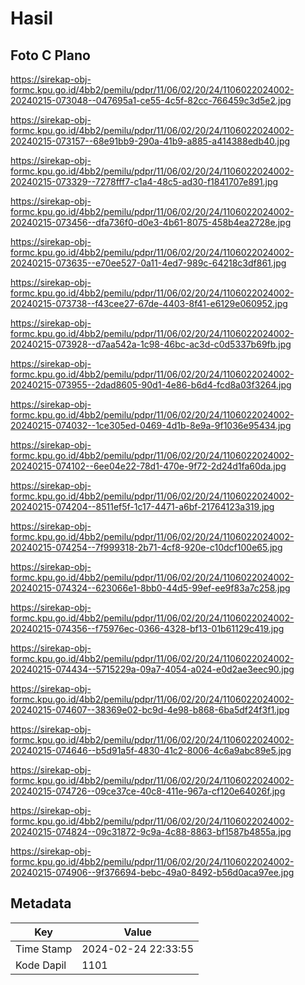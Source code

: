 # Hasil

## Foto C Plano

https://sirekap-obj-formc.kpu.go.id/4bb2/pemilu/pdpr/11/06/02/20/24/1106022024002-20240215-073048--047695a1-ce55-4c5f-82cc-766459c3d5e2.jpg

https://sirekap-obj-formc.kpu.go.id/4bb2/pemilu/pdpr/11/06/02/20/24/1106022024002-20240215-073157--68e91bb9-290a-41b9-a885-a414388edb40.jpg

https://sirekap-obj-formc.kpu.go.id/4bb2/pemilu/pdpr/11/06/02/20/24/1106022024002-20240215-073329--7278fff7-c1a4-48c5-ad30-f1841707e891.jpg

https://sirekap-obj-formc.kpu.go.id/4bb2/pemilu/pdpr/11/06/02/20/24/1106022024002-20240215-073456--dfa736f0-d0e3-4b61-8075-458b4ea2728e.jpg

https://sirekap-obj-formc.kpu.go.id/4bb2/pemilu/pdpr/11/06/02/20/24/1106022024002-20240215-073635--e70ee527-0a11-4ed7-989c-64218c3df861.jpg

https://sirekap-obj-formc.kpu.go.id/4bb2/pemilu/pdpr/11/06/02/20/24/1106022024002-20240215-073738--f43cee27-67de-4403-8f41-e6129e060952.jpg

https://sirekap-obj-formc.kpu.go.id/4bb2/pemilu/pdpr/11/06/02/20/24/1106022024002-20240215-073928--d7aa542a-1c98-46bc-ac3d-c0d5337b69fb.jpg

https://sirekap-obj-formc.kpu.go.id/4bb2/pemilu/pdpr/11/06/02/20/24/1106022024002-20240215-073955--2dad8605-90d1-4e86-b6d4-fcd8a03f3264.jpg

https://sirekap-obj-formc.kpu.go.id/4bb2/pemilu/pdpr/11/06/02/20/24/1106022024002-20240215-074032--1ce305ed-0469-4d1b-8e9a-9f1036e95434.jpg

https://sirekap-obj-formc.kpu.go.id/4bb2/pemilu/pdpr/11/06/02/20/24/1106022024002-20240215-074102--6ee04e22-78d1-470e-9f72-2d24d1fa60da.jpg

https://sirekap-obj-formc.kpu.go.id/4bb2/pemilu/pdpr/11/06/02/20/24/1106022024002-20240215-074204--8511ef5f-1c17-4471-a6bf-21764123a319.jpg

https://sirekap-obj-formc.kpu.go.id/4bb2/pemilu/pdpr/11/06/02/20/24/1106022024002-20240215-074254--7f999318-2b71-4cf8-920e-c10dcf100e65.jpg

https://sirekap-obj-formc.kpu.go.id/4bb2/pemilu/pdpr/11/06/02/20/24/1106022024002-20240215-074324--623066e1-8bb0-44d5-99ef-ee9f83a7c258.jpg

https://sirekap-obj-formc.kpu.go.id/4bb2/pemilu/pdpr/11/06/02/20/24/1106022024002-20240215-074356--f75976ec-0366-4328-bf13-01b61129c419.jpg

https://sirekap-obj-formc.kpu.go.id/4bb2/pemilu/pdpr/11/06/02/20/24/1106022024002-20240215-074434--5715229a-09a7-4054-a024-e0d2ae3eec90.jpg

https://sirekap-obj-formc.kpu.go.id/4bb2/pemilu/pdpr/11/06/02/20/24/1106022024002-20240215-074607--38369e02-bc9d-4e98-b868-6ba5df24f3f1.jpg

https://sirekap-obj-formc.kpu.go.id/4bb2/pemilu/pdpr/11/06/02/20/24/1106022024002-20240215-074646--b5d91a5f-4830-41c2-8006-4c6a9abc89e5.jpg

https://sirekap-obj-formc.kpu.go.id/4bb2/pemilu/pdpr/11/06/02/20/24/1106022024002-20240215-074726--09ce37ce-40c8-411e-967a-cf120e64026f.jpg

https://sirekap-obj-formc.kpu.go.id/4bb2/pemilu/pdpr/11/06/02/20/24/1106022024002-20240215-074824--09c31872-9c9a-4c88-8863-bf1587b4855a.jpg

https://sirekap-obj-formc.kpu.go.id/4bb2/pemilu/pdpr/11/06/02/20/24/1106022024002-20240215-074906--9f376694-bebc-49a0-8492-b56d0aca97ee.jpg


## Metadata

| Key        | Value               |
| ---------- | ------------------- |
| Time Stamp | 2024-02-24 22:33:55 |
| Kode Dapil | 1101                |



